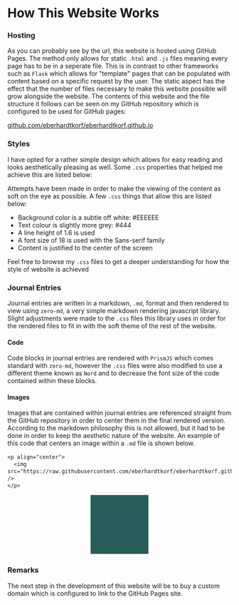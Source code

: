 # How This Website Works

### Hosting

As you can probably see by the url, this website is hosted using GitHub Pages. The method only allows for static `.html` and `.js` files meaning every page has to be in a seperate file. This is in contrast to other frameworks such as `Flask` which allows for "template" pages that can be populated with content based on a specific request by the user. The static aspect has the effect that the number of files necessary to make this website possible will grow alongside the website. The contents of this website and the file structure it follows can be seen on my GitHub repository which is configured to be used for GitHub  pages:

[github.com/eberhardtkorf/eberhardtkorf.github.io](https://github.com/eberhardtkorf/eberhardtkorf.github.io)

### Styles

I have opted for a rather simple design which allows for easy reading and looks aesthetically pleasing as well. Some `.css` properties that helped me achieve this are listed below:

Attempts have been made in order to make the viewing of the content as soft on the eye as possible. A few `.css` things that allow this are listed below:

* Background color is a subtle off white: #EEEEEE
* Text colour is slightly more grey: #444
* A line height of 1.6 is used
* A font size of 18 is used with the Sans-serif family
* Content is justified to the center of the screen

Feel free to browse my `.css` files to get a deeper understanding for how the style of website is achieved

### Journal Entries

Journal entries are written in a markdown, `.md`, format and then rendered to view using `zero-md`, a very simple markdown rendering javascript library. Slight adjustments were made to the `.css` files this library uses in order for the rendered files to fit in with the soft theme of the rest of the website.

#### Code

Code blocks in journal entries are rendered with `PrismJS` which comes standard with `zero-md`, however the `.css` files were also modified to use a different theme known as `Nord` and to decrease the font size of the code contained within these blocks.

#### Images

Images that are contained within journal entries are referenced straight from the GitHub repository in order to center them in the final rendered version. According to the markdown philosophy this is not allowed, but it had to be done in order to keep the aesthetic nature of the website. An example of this code that centers an image within a `.md` file is shown below.

```
<p align="center">
  <img src="https://raw.githubusercontent.com/eberhardtkorf/eberhardtkorf.github.io/main/pages/journal/entries/readmes/readme_images/image.png" />
</p>
```

<p align="center">
  <img src="https://raw.githubusercontent.com/eberhardtkorf/eberhardtkorf.github.io/main/pages/journal/entries/readmes/readme_images/image.png" />
</p>



### Remarks

The next step in the development of this website will be to buy a custom domain which is configured to link to the GitHub Pages site.




